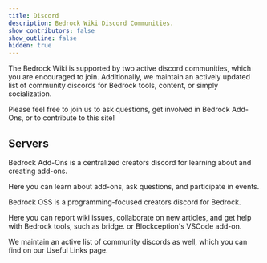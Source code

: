 ```yaml
---
title: Discord
description: Bedrock Wiki Discord Communities.
show_contributors: false
show_outline: false
hidden: true
---
```


The Bedrock Wiki is supported by two active discord communities, which you are encouraged to join. Additionally, we maintain an actively updated list of community discords for Bedrock tools, content, or simply socialization.

Please feel free to join us to ask questions, get involved in Bedrock Add-Ons, or to contribute to this site!

## Servers

<CardGrid>
<Card
    title="Bedrock Add-Ons"
    link="https://discord.gg/46JUdQb"
    image="/assets/images/discord/bao.png"
>

Bedrock Add-Ons is a centralized creators discord for learning about and creating add-ons.

Here you can learn about add-ons, ask questions, and participate in events.

</Card>
<Card
    title="Bedrock OSS"
    link="https://discord.gg/XjV87YN"
    image="/assets/images/discord/oss.png"
>

Bedrock OSS is a programming-focused creators discord for Bedrock.

Here you can report wiki issues, collaborate on new articles, and get help with Bedrock tools, such as bridge. or Blockception's VSCode add-on.

</Card>
<Card
    title="Additional Servers"
    link="/meta/useful-links#discord-links"
    image="/assets/images/icons/discord.png"
>

We maintain an active list of community discords as well, which you can find on our Useful Links page.

</Card>
</CardGrid>
